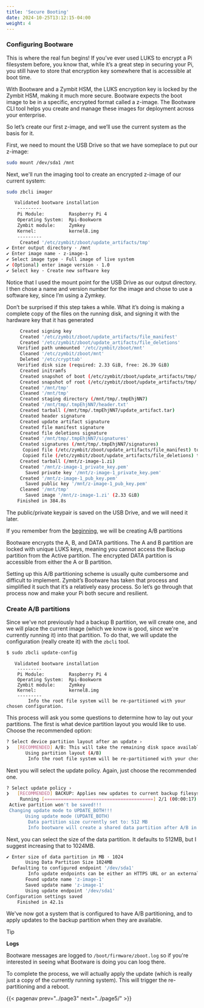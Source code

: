 ```yaml
---
title: 'Secure Booting'
date: 2024-10-25T13:12:15-04:00
weight: 4
---
```


### Configuring Bootware

This is where the real fun begins! If you’ve ever used LUKS to encrypt a Pi filesystem before, you know that, while it’s a great step in securing your Pi, you still have to store that encryption key somewhere that is accessible at boot time.

With Bootware and a Zymbit HSM, the LUKS encryption key is locked by the Zymbit HSM, making it much more secure. Bootware expects the boot image to be in a specific, encrypted format called a z-image. The Bootware CLI tool helps you create and manage these images for deployment across your enterprise.

So let’s create our first z-image, and we’ll use the current system as the basis for it.

First, we need to mount the USB Drive so that we have someplace to put our z-image:

```bash
sudo mount /dev/sda1 /mnt
```

Next, we'll run the imaging tool to create an encrypted z-image of our current system:

```bash
sudo zbcli imager
```
```bash
   Validated bootware installation
	---------
	Pi Module:         Raspberry Pi 4
	Operating System:  Rpi-Bookworm
	Zymbit module:     Zymkey
	Kernel:            kernel8.img
	---------
     Created '/etc/zymbit/zboot/update_artifacts/tmp'
✔ Enter output directory · /mnt
✔ Enter image name · z-image-1
✔ Select image type · Full image of live system
✔ (Optional) enter image version · 1.0
✔ Select key · Create new software key
```

Notice that I used the mount point for the USB Drive as our output directory. I then chose a name and version number for the image and chose to use a software key, since I’m using a Zymkey.

Don’t be surprised if this step takes a while. What it’s doing is making a complete copy of the files on the running disk, and signing it with the hardware key that it has generated


```bash
     Created signing key
     Created '/etc/zymbit/zboot/update_artifacts/file_manifest'
     Created '/etc/zymbit/zboot/update_artifacts/file_deletions'
    Verified path unmounted '/etc/zymbit/zboot/mnt'
     Cleaned '/etc/zymbit/zboot/mnt'
     Deleted '/etc/crypttab'
    Verified disk size (required: 2.33 GiB, free: 26.39 GiB)
     Created initramfs
     Created snapshot of boot (/etc/zymbit/zboot/update_artifacts/tmp/.tmpBgEBJk/z-image-1_boot.tar)
     Created snapshot of root (/etc/zymbit/zboot/update_artifacts/tmp/.tmpBgEBJk/z-image-1_rfs.tar)
     Created '/mnt/tmp'
     Cleaned '/mnt/tmp'
     Created staging directory (/mnt/tmp/.tmpEhjNN7)
     Created '/mnt/tmp/.tmpEhjNN7/header.txt'
     Created tarball (/mnt/tmp/.tmpEhjNN7/update_artifact.tar)
     Created header signature
     Created update artifact signature
     Created file manifest signature
     Created file deletions signature
     Created '/mnt/tmp/.tmpEhjNN7/signatures'
     Created signatures (/mnt/tmp/.tmpEhjNN7/signatures)
      Copied file (/etc/zymbit/zboot/update_artifacts/file_manifest) to (/mnt/tmp/.tmpEhjNN7/file_manifest)
      Copied file (/etc/zymbit/zboot/update_artifacts/file_deletions) to (/mnt/tmp/.tmpEhjNN7/file_deletions)
     Created tarball (/mnt/z-image-1.zi)
     Created '/mnt/z-image-1_private_key.pem'
       Saved private key '/mnt/z-image-1_private_key.pem'
     Created '/mnt/z-image-1_pub_key.pem'
       Saved public key '/mnt/z-image-1_pub_key.pem'
     Cleaned '/mnt/tmp'
       Saved image '/mnt/z-image-1.zi' (2.33 GiB)
    Finished in 384.8s
```

The public/private keypair is saved on the USB Drive, and we will need it later.

If you remember from the [beginning](/chapter1/page2), we will be creating A/B partitions

Bootware encrypts the A, B, and DATA partitions. The A and B partition are locked with unique LUKS keys, meaning you cannot access the Backup partition from the Active partition. The encrypted DATA partition is accessible from either the A or B partition.

Setting up this A/B partitioning scheme is usually quite cumbersome and difficult to implement. Zymbit’s Bootware has taken that process and simplified it such that it’s a relatively easy process. So let’s go through that process now and make your Pi both secure and resilient.

### Create A/B partitions

Since we've not previously had a backup B partition, we will create one, and we will place the current image (which we know is good, since we're currently running it) into that partition. To do that, we will update the configuration (really create it) with the `zbcli` tool.

```bash
$ sudo zbcli update-config
```
```
   Validated bootware installation
	---------
	Pi Module:         Raspberry Pi 4
	Operating System:  Rpi-Bookworm
	Zymbit module:     Zymkey
	Kernel:            kernel8.img
	---------
        Info the root file system will be re-partitioned with your chosen configuration.
```

This process will ask you some questions to determine how to lay out your partitions. The first is what device partition layout you would like to use. Choose the recommended option:
```bash
? Select device partition layout after an update ›
❯   [RECOMMENDED] A/B: This will take the remaining disk space available after the boot partition and create two encrypted partitions, each taking up half of the remaining space. Most useful for rollback and reco
       Using partition layout (A/B)
        Info the root file system will be re-partitioned with your chosen configuration.
```
Next you will select the update policy. Again, just choose the recommended one.

```bash
? Select update policy ›
❯   [RECOMMENDED] BACKUP: Applies new updates to current backup filesystem and swap to booting the new updated backup partition as the active partition now. If the new update is bad, it will rollback into the pre
     Running [========================================] 2/1 (00:00:17):                                                                                                                                             WARNING! Detected active partition (28.71GB) is larger than 14.86GB needed for two filesystems.
 Active partition won't be saved!!!
 Changing update mode to UPDATE_BOTH!!!
       Using update mode (UPDATE_BOTH)
        Data partition size currently set to: 512 MB
        Info bootware will create a shared data partition after A/B in size MB specified
```

Next, you can select the size of the data partition. It defaults to 512MB, but I suggest increasing that to 1024MB.

```bash
✔ Enter size of data partition in MB · 1024
       Using Data Partition Size 1024MB
  Defaulting to configured endpoint '/dev/sda1'
        Info update endpoints can be either an HTTPS URL or an external mass storage device like a USB stick.
       Found update name 'z-image-1'
       Saved update name 'z-image-1'
       Using update endpoint '/dev/sda1'
Configuration settings saved
    Finished in 42.1s
```

We've now got a system that is configured to have A/B partitioning, and to apply updates to the backup partition when they are available.

> [!TIP]
> **Logs**
>
> Bootware messages are logged to `/boot/firmware/zboot.log` so if you're interested in seeing what Bootware is doing you can loog there.
>

To complete the process, we will actually apply the update (which is really just a copy of the currently running system). This will trigger the re-partitioning and a reboot.

{{< pagenav prev="../page3" next="../page5/" >}}